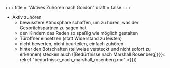 +++
title = "Aktives Zuhören nach Gordon"
draft = false
+++

-   Aktiv zuhören
    -   bewusstere Atmosphäre schaffen, um zu hören, was der Gesprächspartner zu sagen hat
    -   den Kindern das Reden so spaßig wie möglich gestalten
    -   Türöffner einsetzen (statt Widerstand zu leisten)
    -   nicht bewerten, nicht beurteilen, einfach zuhören
    -   hinter den Botschaften (teilweise versteckt und nicht sofort zu erkennen) stecken auch ([Bedürfnisse nach Marshall Rosenberg]({{< relref "bedurfnisse_nach_marshall_rosenberg.md" >}}))
